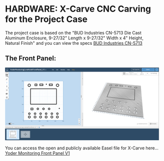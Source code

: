# HARDWARE: X-Carve CNC Carving for the Project Case

The project case is based on the "BUD Industries CN-5713 Die Cast Aluminum Enclosure, 9-27/32" Length x 9-27/32" Width x 4" Height, Natural Finish" and you can view the specs [BUD Industries CN-5713](https://www.budind.com/product/nema-ip-rated-boxes/cn-series-diecast-aluminum-enclosure/cn-5713/)

## The Front Panel:
![alt text](../Assets/cnc-front-panel.png "Easel Demo Pic")

You can access the open and publicly available Easel file for X-Carve here...
[Yoder Monitoring Front Panel V1](https://www.inventables.com/projects/yoder-monitoring-front-panel-v1)

